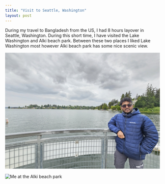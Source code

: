 ```yaml
---
title: "Visit to Seattle, Washington"
layout: post
---
```


During my travel to Bangladesh from the US, I had 8 hours layover in Seattle, Washington. During this short time, I have visited the Lake Washington and Alki beach park. Between these two places I liked Lake Washington most however Alki beach park has some nice scenic view.

![Me at the Lake Washington](./Lake-Washington/LW.JPEG)

![Me at the Alki beach park](./Lake-Washington/ABP.JPEG)

